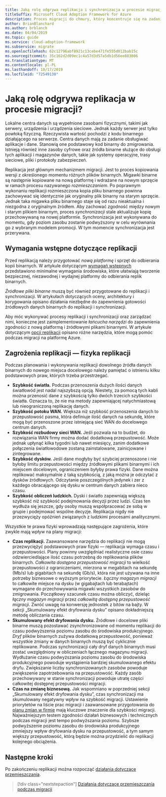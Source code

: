```yaml
---
title: Jaką rolę odgrywa replikacja i synchronizacja w procesie migracji?
titleSuffix: Microsoft Cloud Adoption Framework for Azure
description: Proces migracji do chmury, który koncentruje się na zadaniach migrowania obciążeń do chmury.
author: BrianBlanchard
ms.author: brblanch
ms.date: 04/04/2019
ms.topic: guide
ms.service: cloud-adoption-framework
ms.subservice: migrate
ms.openlocfilehash: 62c12796abf8921c13cebe471fe555d012bab15c
ms.sourcegitcommit: 35c162d2d09ec1c4a57d3d57a5db1d56ee883806
ms.translationtype: MT
ms.contentlocale: pl-PL
ms.lasthandoff: 10/17/2019
ms.locfileid: "72549130"
---
```

<!-- markdownlint-disable MD026 -->

# <a name="what-role-does-replication-play-in-the-migration-process"></a>Jaką rolę odgrywa replikacja w procesie migracji?

Lokalne centra danych są wypełnione zasobami fizycznymi, takimi jak serwery, urządzenia i urządzenia sieciowe. Jednak każdy serwer jest tylko powłoką fizyczną. Rzeczywista wartość pochodzi z kodu binarnego działającego na serwerze. Centra danych mają za zadanie obsługiwać aplikacje i dane. Stanowią one podstawowy kod binarny do zmigrowania. Istnieją również inne zasoby cyfrowe oraz źródła binarne służące do obsługi tych aplikacji i magazynów danych, takie jak systemy operacyjne, trasy sieciowe, pliki i protokoły zabezpieczeń.

Replikacja jest głównym mechanizmem migracji. Jest to proces kopiowania wersji z określonego momentu różnych plików binarnych. Migawki binarne są następnie kopiowane na nową platformę i wdrażane na nowym sprzęcie w ramach procesu nazywanego *rozmieszczaniem*. Po poprawnym wykonaniu replikacji rozmieszczona kopia pliku binarnego powinna zachowywać się identycznie jak oryginalny plik binarny na starym sprzęcie. Jednak taka migawka pliku binarnego staje się od razu nieaktualna i niezgodna z oryginalnym źródłem. Aby zachować zgodność między nowym i starym plikiem binarnym, proces *synchronizacji* stale aktualizuje kopię przechowywaną na nowej platformie. Synchronizacja jest wykonywana do momentu, gdy poziom zasobu zostanie podwyższony w celu wyrównania go z wybranym modelem promocji. W tym momencie synchronizacja jest przerywana.

## <a name="required-prerequisites-to-replication"></a>Wymagania wstępne dotyczące replikacji

Przed replikacją należy przygotować *nową platformę* i sprzęt do odbierania kopii binarnych. W artykule dotyczącym [wymagań wstępnych](../prerequisites/index.md) przedstawiono minimalne wymagania środowiska, które ułatwiają tworzenie bezpiecznej, niezawodnej i wydajnej platformy do odbierania replik binarnych.

*Źródłowe pliki binarne* muszą być również przygotowane do replikacji i synchronizacji. W artykułach dotyczących oceny, architektury i korygowania opisano działania niezbędne do zapewnienia gotowości źródłowych danych binarnych do replikacji i synchronizacji.

Aby móc wykonywać procesy replikacji i synchronizacji oraz zarządzać nimi, konieczne jest zaimplementowanie *łańcucha narzędzi* do zapewnienia zgodności z nową platformą i źródłowymi plikami binarnymi. W artykule dotyczącym [opcji replikacji](./replicate-options.md) opisano różne narzędzia, które mogą pomóc podczas migracji na platformę Azure.

## <a name="replication-risks---physics-of-replication"></a>Zagrożenia replikacji — fizyka replikacji

Podczas planowania i wykonywania replikacji dowolnego źródła danych binarnych do nowego miejsca docelowego należy pamiętać o istnieniu kilku podstawowych praw, których trzeba przestrzegać.

- **Szybkość światła.** Podczas przenoszenia dużych ilości danych światłowód jest nadal najszybszą opcją. Niestety, za pomocą tych kabli można przenosić dane z szybkością tylko dwóch trzecich szybkości światła. Oznacza to, że nie ma metody zapewniającej natychmiastową lub nieograniczoną replikację danych.
- **Szybkość potoku WAN.** Większa niż szybkość przenoszenia danych to przepustowość pasma, która definiuje ilość danych na sekundę, które mogą być przenoszone przez istniejącą sieć WAN do docelowego centrum danych.
- **Szybkość rozbudowy sieci WAN.** Jeśli pozwala na to budżet, do rozwiązania WAN firmy można dodać dodatkową przepustowość. Może jednak upłynąć kilka tygodni lub nawet miesięcy, zanim dodatkowe połączenia światłowodowe zostaną zainstalowane, zainicjowane i zintegrowane.
- **Szybkość dysków.** Jeśli dane mogłyby być szybciej przenoszone i nie byłoby limitu przepustowości między źródłowymi plikami binarnymi i ich miejscem docelowym, ograniczeniem byłyby prawa fizyki. Dane można replikować maksymalnie z taką szybkością, z jaką można je odczytać z dysków źródłowych. Odczytanie poszczególnych jedynek i zer z każdego obracającego się dysku w centrum danych zabiera nieco czasu.
- **Szybkość obliczeń ludzkich.** Dyski i światło zapewniają większą szybkość niż szybkość podejmowania decyzji przez ludzi. Czas ten wydłuża się jeszcze, gdy osoby muszą współpracować ze sobą w grupie i podejmować wspólne decyzje. Replikacja nigdy nie przezwycięży opóźnień związanych z ludzkimi procesami analitycznymi.

Wszystkie te prawa fizyki wprowadzają następujące zagrożenia, które zwykle mają wpływ na plany migracji:

- **Czas replikacji.** Zaawansowane narzędzia do replikacji nie mogą przezwyciężyć podstawowych praw fizyki &mdash; replikacja wymaga czasu i przepustowości. Plany powinny uwzględniać realistyczne osie czasu odzwierciedlające ilość czasu potrzebną do replikowania plików binarnych. *Całkowita dostępna przepustowość migracji* to wielkość przepustowości z ograniczeniami, mierzona w megabitach na sekundę (Mb/s) lub gigabitach na sekundę (Gb/s), która nie jest używana na inne potrzeby biznesowe o wyższym priorytecie. *Łączny magazyn migracji* to całkowite miejsce na dysku (w gigabajtach lub terabajtach) wymagane do przechowywania migawki wszystkich zasobów do zmigrowania. Początkowy szacunek czasu można obliczyć, dzieląc *łączny magazyn migracji* przez *całkowitą dostępną przepustowość migracji*. Zwróć uwagę na konwersję jednostek z bitów na bajty. W sekcji „Skumulowany efekt dryfowania dysku” opisano dokładniejszą metodę obliczania czasu.
- **Skumulowany efekt dryfowania dysku.** Źródłowe i docelowe pliki binarne muszą pozostawać zsynchronizowane od momentu replikacji do czasu podwyższenia poziomu zasobu do środowiska produkcyjnego. *Dryf* plików binarnych zużywa dodatkową przepustowość, ponieważ wszystkie zmiany w danych binarnych muszą być cyklicznie replikowane. Podczas synchronizacji cały dryf danych binarnych musi zostać uwzględniony w obliczeniach łącznego magazynu migracji. Wydłużanie czasu podwyższania poziomu zasobu do środowiska produkcyjnego powoduje wystąpienia bardziej skumulowanego efektu dryfu. Zwiększanie liczby synchronizowanych zasobów powoduje zwiększenie zapotrzebowania na przepustowość. Każdy zasób przechowywany w stanie synchronizacji powoduje utratę części całkowitej dostępnej przepustowości migracji.
- **Czas na zmianę biznesową.** Jak wspomniano w poprzedniej sekcji „Skumulowany efekt dryfowania dysku”, czas synchronizacji ma skumulowany negatywny wpływ na szybkość migracji. Ustawienie priorytetów na liście prac migracji i zaawansowane przygotowania do [planu zmian w firmie](../optimize/business-change-plan.md) mają kluczowe znaczenie dla szybkości migracji. Najważniejszym testem zgodności działań biznesowych i technicznych podczas migracji jest tempo podwyższania poziomu. Szybsze podwyższenie poziomu zasobu do środowiska produkcyjnego zmniejszy wpływ dryfowania dysku na przepustowość, a tym samym większy przepustowość, którą będzie można przydzielić do replikacji kolejnego obciążenia.

## <a name="next-steps"></a>Następne kroki

Po zakończeniu replikacji można rozpocząć [działania dotyczące przemieszczania](./stage.md).

> [!div class="nextstepaction"]
> [Działania dotyczące przemieszczania podczas migracji](./stage.md)
